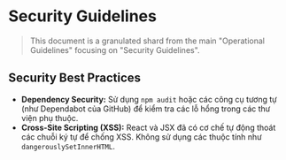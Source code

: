 # Security Guidelines

> This document is a granulated shard from the main "Operational Guidelines" focusing on "Security Guidelines".

## Security Best Practices

- **Dependency Security:** Sử dụng `npm audit` hoặc các công cụ tương tự (như Dependabot của GitHub) để kiểm tra các lỗ hổng trong các thư viện phụ thuộc.
- **Cross-Site Scripting (XSS):** React và JSX đã có cơ chế tự động thoát các chuỗi ký tự để chống XSS. Không sử dụng các thuộc tính như `dangerouslySetInnerHTML`.

